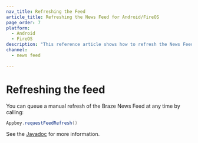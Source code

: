 ```yaml
---
nav_title: Refreshing the Feed
article_title: Refreshing the News Feed for Android/FireOS
page_order: 7
platform: 
  - Android
  - FireOS
description: "This reference article shows how to refresh the News Feed in your Android application."
channel:
  - news feed

---
```


# Refreshing the feed

You can queue a manual refresh of the Braze News Feed at any time by calling:

```java
Appboy.requestFeedRefresh()
```

See the [Javadoc][16] for more information.


[16]: https://appboy.github.io/appboy-android-sdk/javadocs/com/appboy/Appboy.html#requestFeedRefresh()
